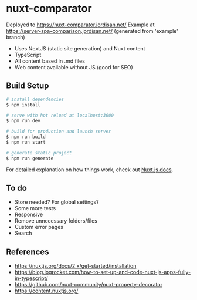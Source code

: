 # nuxt-comparator

Deployed to https://nuxt-comparator.jordisan.net/
Example at https://server-spa-comparison.jordisan.net/ (generated from 'example' branch)

- Uses NextJS (static site generation) and Nuxt content
- TypeScript
- All content based in .md files
- Web content available without JS (good for SEO)

## Build Setup

```bash
# install dependencies
$ npm install

# serve with hot reload at localhost:3000
$ npm run dev

# build for production and launch server
$ npm run build
$ npm run start

# generate static project
$ npm run generate
```

For detailed explanation on how things work, check out [Nuxt.js docs](https://nuxtjs.org).

## To do

- Store needed? For global settings?
- Some more tests
- Responsive
- Remove unnecessary folders/files
- Custom error pages
- Search

## References

- https://nuxtjs.org/docs/2.x/get-started/installation
- https://blog.logrocket.com/how-to-set-up-and-code-nuxt-js-apps-fully-in-typescript/
- https://github.com/nuxt-community/nuxt-property-decorator
- https://content.nuxtjs.org/

